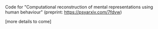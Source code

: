 Code for "Computational reconstruction of mental representations using human behaviour" (preprint: https://psyarxiv.com/7fdvw)

[more details to come]
